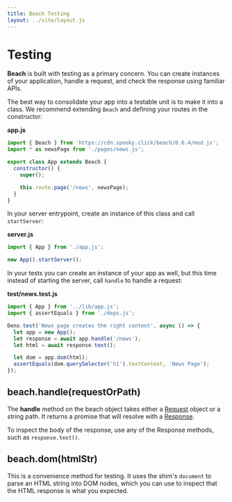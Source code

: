 ```yaml
---
title: Beach Testing
layout: ../site/layout.js
---
```


# Testing

__Beach__ is built with testing as a primary concern. You can create instances of your application, handle a request, and check the response using familiar APIs.

The best way to consolidate your app into a testable unit is to make it into a class. We recommend extending `Beach` and defining your routes in the constructor:

__app.js__

```js
import { Beach } from 'https://cdn.spooky.click/beach/0.6.4/mod.js';
import * as newsPage from './pages/news.js';

export class App extends Beach {
  constructor() {
    super();

    this.route.page('/news', newsPage);
  }
}
```

In your server entrypoint, create an instance of this class and call `startServer`:

__server.js__

```js
import { App } from './app.js';

new App().startServer();
```

In your tests you can create an instance of your app as well, but this time instead of starting the server, call `handle` to handle a request:

__test/news.test.js__

```js
import { App } from '../lib/app.js';
import { assertEquals } from './deps.js';

Deno.test('News page creates the right content', async () => {
  let app = new App();
  let response = await app.handle('/news');
  let html = await response.text();

  let dom = app.dom(html);
  assertEquals(dom.querySelector('h1').textContent, 'News Page');
});
```

## beach.handle(requestOrPath)

The __handle__ method on the beach object takes either a [Request](https://developer.mozilla.org/en-US/docs/Web/API/Request) object or a string path. It returns a promise that will resolve with a [Response](https://developer.mozilla.org/en-US/docs/Web/API/Response).

To inspect the body of the response, use any of the Response methods, such as `response.text()`.

## beach.dom(htmlStr)

This is a convenience method for testing. It uses the shim's `document` to parse an HTML string into DOM nodes, which you can use to inspect that the HTML response is what you expected.